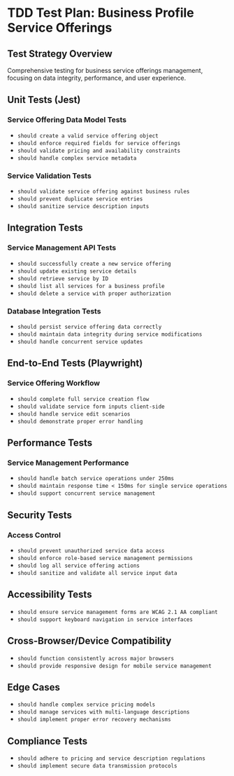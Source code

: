 # TDD Test Plan: Business Profile Service Offerings

## Test Strategy Overview
Comprehensive testing for business service offerings management, focusing on data integrity, performance, and user experience.

## Unit Tests (Jest)
### Service Offering Data Model Tests
- `should create a valid service offering object`
- `should enforce required fields for service offerings`
- `should validate pricing and availability constraints`
- `should handle complex service metadata`

### Service Validation Tests
- `should validate service offering against business rules`
- `should prevent duplicate service entries`
- `should sanitize service description inputs`

## Integration Tests
### Service Management API Tests
- `should successfully create a new service offering`
- `should update existing service details`
- `should retrieve service by ID`
- `should list all services for a business profile`
- `should delete a service with proper authorization`

### Database Integration Tests
- `should persist service offering data correctly`
- `should maintain data integrity during service modifications`
- `should handle concurrent service updates`

## End-to-End Tests (Playwright)
### Service Offering Workflow
- `should complete full service creation flow`
- `should validate service form inputs client-side`
- `should handle service edit scenarios`
- `should demonstrate proper error handling`

## Performance Tests
### Service Management Performance
- `should handle batch service operations under 250ms`
- `should maintain response time < 150ms for single service operations`
- `should support concurrent service management`

## Security Tests
### Access Control
- `should prevent unauthorized service data access`
- `should enforce role-based service management permissions`
- `should log all service offering actions`
- `should sanitize and validate all service input data`

## Accessibility Tests
- `should ensure service management forms are WCAG 2.1 AA compliant`
- `should support keyboard navigation in service interfaces`

## Cross-Browser/Device Compatibility
- `should function consistently across major browsers`
- `should provide responsive design for mobile service management`

## Edge Cases
- `should handle complex service pricing models`
- `should manage services with multi-language descriptions`
- `should implement proper error recovery mechanisms`

## Compliance Tests
- `should adhere to pricing and service description regulations`
- `should implement secure data transmission protocols`
